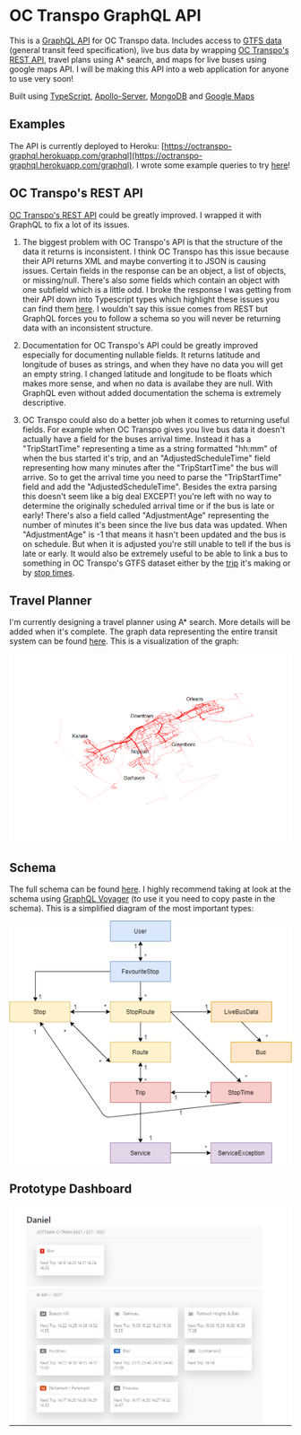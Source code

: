 # OC Transpo GraphQL API

This is a [GraphQL API](https://graphql.org/) for OC Transpo data. Includes access to [GTFS data](https://developers.google.com/transit/gtfs) (general transit feed specification), live bus data by wrapping [OC Transpo's REST API](https://www.octranspo.com/en/plan-your-trip/travel-tools/developers/dev-doc), travel plans using A* search, and maps for live buses using google maps API. I will be making this API into a web application for anyone to use very soon!

Built using
[TypeScript](https://www.typescriptlang.org/),
[Apollo-Server](https://www.apollographql.com/docs/apollo-server/),
[MongoDB](https://www.mongodb.com/) and
[Google Maps](https://cloud.google.com/maps-platform/maps)

## Examples

The API is currently deployed to Heroku: [https://octranspo-graphql.herokuapp.com/graphql](https://octranspo-graphql.herokuapp.com/graphql). I wrote some example queries to try [here](./content/examples)!

## OC Transpo's REST API

[OC Transpo's REST API](https://www.octranspo.com/en/plan-your-trip/travel-tools/developers/dev-doc) could be greatly improved. I wrapped it with GraphQL to fix a lot of its issues. 

1. The biggest problem with OC Transpo's API is that the structure of the data it returns is inconsistent. I think OC Transpo has this issue because their API returns XML and maybe converting it to JSON is causing issues. Certain fields in the response can be an object, a list of objects, or missing/null. There's also some fields which contain an object with one subfield which is a little odd. I broke the response I was getting from their API down into Typescript types which highlight these issues you can find them [here](./src/graphql/LiveBusData/types.ts). I wouldn't say this issue comes from REST but GraphQL forces you to follow a schema so you will never be returning data with an inconsistent structure.

2. Documentation for OC Transpo's API could be greatly improved especially for documenting nullable fields. It returns latitude and longitude of buses as strings, and when they have no data you will get an empty string. I changed latitude and longitude to be floats which makes more sense, and when no data is availabe they are null. With GraphQL even without added documentation the schema is extremely descriptive.

3. OC Transpo could also do a better job when it comes to returning useful fields. For example when OC Transpo gives you live bus data it doesn't actually have a field for the buses arrival time. Instead it has a "TripStartTime" representing a time as a string formatted "hh:mm" of when the bus started it's trip, and an "AdjustedScheduleTime" field representing how many minutes after the "TripStartTime" the bus will arrive. So to get the arrival time you need to parse the "TripStartTime" field and add the "AdjustedScheduleTime". Besides the extra parsing this doesn't seem like a big deal EXCEPT! you're left with no way to determine the originally scheduled arrival time or if the bus is late or early! There's also a field called "AdjustmentAge" representing the number of minutes it's been since the live bus data was updated. When "AdjustmentAge" is -1 that means it hasn't been updated and the bus is on schedule. But when it is adjusted you're still unable to tell if the bus is late or early. It would also be extremely useful to be able to link a bus to something in OC Transpo's GTFS dataset either by the [trip](https://developers.google.com/transit/gtfs/reference#tripstxt) it's making or by [stop times](https://developers.google.com/transit/gtfs/reference#stop_timestxt).

## Travel Planner

I'm currently designing a travel planner using A* search. More details will be added when it's complete.
The graph data representing the entire transit system can be found [here](./src/astar/GRAPH.json). This is a visualization of the graph:

![graph](content/graph.png)

## Schema

The full schema can be found [here](./src/graphql/schema.ts).
I highly recommend taking at look at the schema using [GraphQL Voyager](https://apis.guru/graphql-voyager/) (to use it you need to copy paste in the schema).
This is a simplified diagram of the most important types:

![schema diagram](content/diagram.png)

## Prototype Dashboard

![example](content/ui.png)
